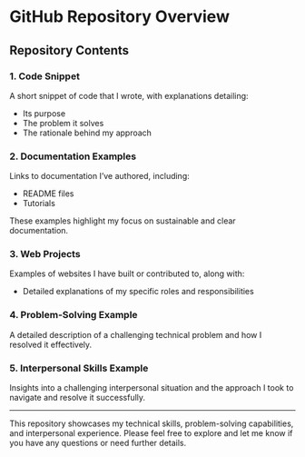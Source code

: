 # GitHub Repository Overview

## Repository Contents

### 1. Code Snippet
A short snippet of code that I wrote, with explanations detailing:
- Its purpose
- The problem it solves
- The rationale behind my approach

### 2. Documentation Examples
Links to documentation I’ve authored, including:
- README files
- Tutorials

These examples highlight my focus on sustainable and clear documentation.

### 3. Web Projects
Examples of websites I have built or contributed to, along with:
- Detailed explanations of my specific roles and responsibilities

### 4. Problem-Solving Example
A detailed description of a challenging technical problem and how I resolved it effectively.

### 5. Interpersonal Skills Example
Insights into a challenging interpersonal situation and the approach I took to navigate and resolve it successfully.

---
This repository showcases my technical skills, problem-solving capabilities, and interpersonal experience. Please feel free to explore and let me know if you have any questions or need further details.
